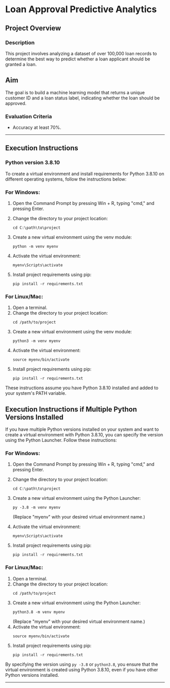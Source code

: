 # Loan Approval Predictive Analytics 

## Project Overview

### Description
This project involves analyzing a dataset of over 100,000 loan records to determine the best way to predict whether a loan applicant should be granted a loan. 

## Aim
The goal is to build a machine learning model that returns a unique customer ID and a loan status label, indicating whether the loan should be approved.

### Evaluation Criteria

- Accuracy at least 70%.

---


## Execution Instructions

### Python version 3.8.10

To create a virtual environment and install requirements for Python 3.8.10 on different operating systems, follow the instructions below:

### For Windows:

1. Open the Command Prompt by pressing Win + R, typing "cmd," and pressing Enter.
2. Change the directory to your project location:

   ```
   cd C:\path\to\project
   ```
3. Create a new virtual environment using the venv module:
   ```
   python -m venv myenv
   ```
4. Activate the virtual environment:
   ```
   myenv\Scripts\activate
   ```
5. Install project requirements using pip:
   ```
   pip install -r requirements.txt
   ```

### For Linux/Mac:

1. Open a terminal.
2. Change the directory to your project location:
   ```
   cd /path/to/project
   ```
3. Create a new virtual environment using the venv module:
   ```
   python3 -m venv myenv
   ```
4. Activate the virtual environment:
   ```
   source myenv/bin/activate
   ```
5. Install project requirements using pip:
   ```
   pip install -r requirements.txt
   ```
   

These instructions assume you have Python 3.8.10 installed and added to your system's PATH variable.

## Execution Instructions if Multiple Python Versions Installed

If you have multiple Python versions installed on your system and want to create a virtual environment with Python 3.8.10, you can specify the version using the Python Launcher. Follow these instructions:

### For Windows:

1. Open the Command Prompt by pressing Win + R, typing "cmd," and pressing Enter.
2. Change the directory to your project location:
   ```
   cd C:\path\to\project
   ```
3. Create a new virtual environment using the Python Launcher:
   ```
   py -3.8 -m venv myenv
   ```
   (Replace "myenv" with your desired virtual environment name.)
4. Activate the virtual environment:
   
   ```
   myenv\Scripts\activate
   ```
5. Install project requirements using pip:
   
   ```
   pip install -r requirements.txt
   ```

### For Linux/Mac:

1. Open a terminal.
2. Change the directory to your project location:
   ```
   cd /path/to/project
   ```
3. Create a new virtual environment using the Python Launcher:
   ```
   python3.8 -m venv myenv
   ```
   (Replace "myenv" with your desired virtual environment name.)
4. Activate the virtual environment:
   ```
   source myenv/bin/activate
   ```
5. Install project requirements using pip:
   ```
   pip install -r requirements.txt
   ```

By specifying the version using `py -3.8` or `python3.8`, you ensure that the virtual environment is created using Python 3.8.10, even if you have other Python versions installed.

---



